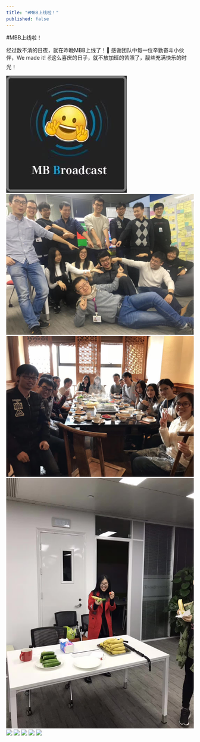 ```yaml
---
title: "#MBB上线啦！"
published: false
---
```

#MBB上线啦！

经过数不清的日夜，就在昨晚MBB上线了！🎉 感谢团队中每一位辛勤奋斗小伙伴，We made it! ✌️这么喜庆的日子，就不放加班的苦照了，靓些充满快乐的时光！

![](./1.jpg)
![](./2.jpg)
![](./3.jpg)
![](./4.jpg)
![](./5.jpg)
![](./6.jpg)
![](./7.jpg)
![](./8.jpg)
![](./9.jpg)
